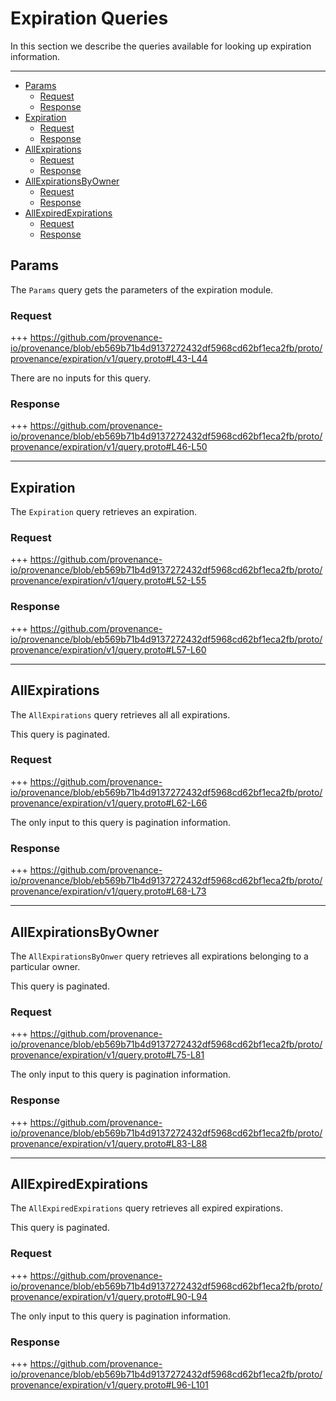# Expiration Queries

In this section we describe the queries available for looking up expiration information.

---
<!-- TOC -->
  - [Params](#params)
    - [Request](#request)
    - [Response](#response)
  - [Expiration](#expiration)
    - [Request](#request)
    - [Response](#response)
  - [AllExpirations](#allexpirations)
    - [Request](#request)
    - [Response](#response)
  - [AllExpirationsByOwner](#allexpirationsbyowner)
    - [Request](#request)
    - [Response](#response)
  - [AllExpiredExpirations](#allexpiredexpirations)
    - [Request](#request)
    - [Response](#response)



## Params

The `Params` query gets the parameters of the expiration module.

### Request

+++ https://github.com/provenance-io/provenance/blob/eb569b71b4d9137272432df5968cd62bf1eca2fb/proto/provenance/expiration/v1/query.proto#L43-L44

There are no inputs for this query.

### Response

+++ https://github.com/provenance-io/provenance/blob/eb569b71b4d9137272432df5968cd62bf1eca2fb/proto/provenance/expiration/v1/query.proto#L46-L50

---
## Expiration

The `Expiration` query retrieves an expiration.

### Request

+++ https://github.com/provenance-io/provenance/blob/eb569b71b4d9137272432df5968cd62bf1eca2fb/proto/provenance/expiration/v1/query.proto#L52-L55

### Response

+++ https://github.com/provenance-io/provenance/blob/eb569b71b4d9137272432df5968cd62bf1eca2fb/proto/provenance/expiration/v1/query.proto#L57-L60

---
## AllExpirations

The `AllExpirations` query retrieves all all expirations.

This query is paginated.

### Request

+++ https://github.com/provenance-io/provenance/blob/eb569b71b4d9137272432df5968cd62bf1eca2fb/proto/provenance/expiration/v1/query.proto#L62-L66

The only input to this query is pagination information.

### Response

+++ https://github.com/provenance-io/provenance/blob/eb569b71b4d9137272432df5968cd62bf1eca2fb/proto/provenance/expiration/v1/query.proto#L68-L73

---
## AllExpirationsByOwner

The `AllExpirationsByOnwer` query retrieves all expirations belonging to a particular owner.

This query is paginated.

### Request

+++ https://github.com/provenance-io/provenance/blob/eb569b71b4d9137272432df5968cd62bf1eca2fb/proto/provenance/expiration/v1/query.proto#L75-L81

The only input to this query is pagination information.

### Response

+++ https://github.com/provenance-io/provenance/blob/eb569b71b4d9137272432df5968cd62bf1eca2fb/proto/provenance/expiration/v1/query.proto#L83-L88

---
## AllExpiredExpirations

The `AllExpiredExpirations` query retrieves all expired expirations.

This query is paginated.

### Request

+++ https://github.com/provenance-io/provenance/blob/eb569b71b4d9137272432df5968cd62bf1eca2fb/proto/provenance/expiration/v1/query.proto#L90-L94

The only input to this query is pagination information.

### Response

+++ https://github.com/provenance-io/provenance/blob/eb569b71b4d9137272432df5968cd62bf1eca2fb/proto/provenance/expiration/v1/query.proto#L96-L101
